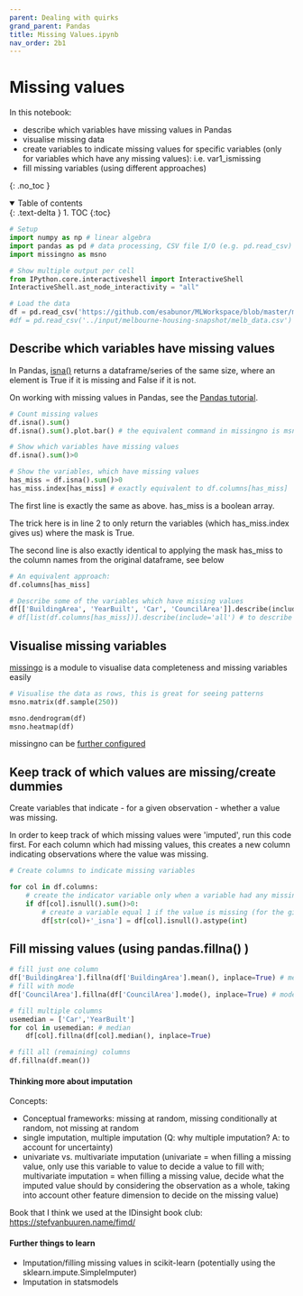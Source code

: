```yaml
---
parent: Dealing with quirks 
grand_parent: Pandas 
title: Missing Values.ipynb 
nav_order: 2b1 
---
```


# Missing values

In this notebook:
- describe which variables have missing values in Pandas
- visualise missing data
- create variables to indicate missing values for specific variables (only for variables which have any missing values): i.e. var1_ismissing
- fill missing variables (using different approaches)

{: .no_toc } 
<details open markdown="block"> 
  <summary> 
    Table of contents 
  </summary> 
  {: .text-delta } 
1. TOC 
{:toc} 
</details> 


```python
# Setup
import numpy as np # linear algebra
import pandas as pd # data processing, CSV file I/O (e.g. pd.read_csv)
import missingno as msno

# Show multiple output per cell
from IPython.core.interactiveshell import InteractiveShell
InteractiveShell.ast_node_interactivity = "all"
```


```python
# Load the data
df = pd.read_csv('https://github.com/esabunor/MLWorkspace/blob/master/melb_data.csv?raw=true')
#df = pd.read_csv('../input/melbourne-housing-snapshot/melb_data.csv') # when running on Kaggle
```

## Describe which variables have missing values
In Pandas, [isna()](https://pandas.pydata.org/docs/reference/api/pandas.isna.html) returns a dataframe/series of the same size, where an element is True if it is missing and False if it is not.

On working with missing values in Pandas, see the [Pandas tutorial](https://pandas.pydata.org/docs/user_guide/missing_data.html#values-considered-missing).


```python
# Count missing values
df.isna().sum()
df.isna().sum().plot.bar() # the equivalent command in missingno is msno.bar(df)
```


```python
# Show which variables have missing values
df.isna().sum()>0
```


```python
# Show the variables, which have missing values
has_miss = df.isna().sum()>0
has_miss.index[has_miss] # exactly equivalent to df.columns[has_miss]
```

The first line is exactly the same as above. has_miss is a boolean array.

The trick here is in line 2 to only return the variables (which has_miss.index gives us) where the mask is True. 

The second line is also exactly identical to applying the mask has_miss to the column names from the original dataframe, see below


```python
# An equivalent approach: 
df.columns[has_miss]
```


```python
# Describe some of the variables which have missing values
df[['BuildingArea', 'YearBuilt', 'Car', 'CouncilArea']].describe(include='all')
# df[list(df.columns[has_miss])].describe(include='all') # to describe all
```

## Visualise missing variables

[missingo](https://github.com/ResidentMario/missingno) is a module to visualise data completeness and missing variables easily


```python
# Visualise the data as rows, this is great for seeing patterns
msno.matrix(df.sample(250))
```


```python
msno.dendrogram(df)
msno.heatmap(df)
```

missingno can be [further configured](https://github.com/ResidentMario/missingno/blob/master/CONFIGURATION.md)


## Keep track of which values are missing/create dummies

Create variables that indicate - for a given observation - whether a value was missing.

In order to keep track of which missing values were 'imputed', run this code first. For each column which had missing values, this creates a new column indicating observations where the value was missing.


```python
# Create columns to indicate missing variables

for col in df.columns:
    # create the indicator variable only when a variable had any missing values in the first place
    if df[col].isnull().sum()>0:
        # create a variable equal 1 if the value is missing (for the given observation)
        df[str(col)+'_isna'] = df[col].isnull().astype(int)
```

## Fill missing values (using pandas.fillna() )


```python
# fill just one column
df['BuildingArea'].fillna(df['BuildingArea'].mean(), inplace=True) # mean
# fill with mode
df['CouncilArea'].fillna(df['CouncilArea'].mode(), inplace=True) # mode
```


```python
# fill multiple columns
usemedian = ['Car','YearBuilt']
for col in usemedian: # median
    df[col].fillna(df[col].median(), inplace=True)
```


```python
# fill all (remaining) columns
df.fillna(df.mean())
```

#### Thinking more about imputation

Concepts:
- Conceptual frameworks: missing at random, missing conditionally at random, not missing at random
- single imputation, multiple imputation (Q: why multiple imputation? A: to account for uncertainty)
- univariate vs. multivariate imputation (univariate = when filling a missing value, only use this variable to value to decide a value to fill with; multivariate imputation = when filling a missing value, decide what the imputed value should by considering the observation as a whole, taking into account other feature dimension to decide on the missing value)

Book that I think we used at the IDinsight book club: https://stefvanbuuren.name/fimd/

#### Further things to learn

- Imputation/filling missing values in scikit-learn (potentially using the sklearn.impute.SimpleImputer)
- Imputation in statsmodels
